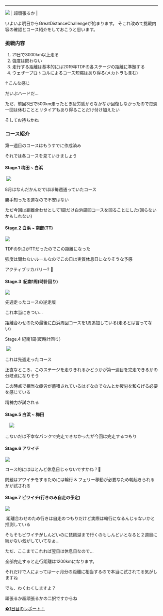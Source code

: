 
---
[![](/images/EA0Ay8BX4AIlzDf.jpg)](/images/EA0Ay8BX4AIlzDf.jpg)
| 超頑張るか |


いよいよ明日からGreatDistanceChallengeが始まります。
そこれ改めて挑戦内容の確認とコース紹介をしておこうと思います。


### 挑戦内容

1. 21日で3000km以上走る
2. 強度は問わない
3. 走行する距離は基本的には2019年TDFの各ステージの距離に準拠する
4. ウェザープロトコルによるコース短縮はあり得る(メカトラも含む)

↑こんな感じ

だいぶハードだ...

ただ、前回3日で500km走ったとき疲労感からなかなか回復しなかったので毎週一回は休むこととリタイアもあり得ることだけ付け加えたい



そしてお待ちかね



### コース紹介

第一週目のコースはもうすでに作成済み

それでは各コースを見ていきましょう



#### Stage.1 梅田 ~ 白浜

&nbsp;[![](https://2.bp.blogspot.com/-o-1qENRJxy0/XWo_MsjzYwI/AAAAAAAABjg/M9xyBiseQxwXKLJ8IcnWy1yvx7qeAOdkQCK4BGAYYCw/s320/%25E3%2582%25B9%25E3%2582%25AF%25E3%2583%25AA%25E3%2583%25BC%25E3%2583%25B3%25E3%2582%25B7%25E3%2583%25A7%25E3%2583%2583%25E3%2583%2588%2B2019-08-31%2B18.29.47.png)](http://2.bp.blogspot.com/-o-1qENRJxy0/XWo_MsjzYwI/AAAAAAAABjg/M9xyBiseQxwXKLJ8IcnWy1yvx7qeAOdkQCK4BGAYYCw/s1600/%25E3%2582%25B9%25E3%2582%25AF%25E3%2583%25AA%25E3%2583%25BC%25E3%2583%25B3%25E3%2582%25B7%25E3%2583%25A7%25E3%2583%2583%25E3%2583%2588%2B2019-08-31%2B18.29.47.png)

8月はなんだかんだでほぼ毎週通っていたコース

勝手知ったる道なので不安はない

ただ今回は距離合わせとして1周だけ白浜周回コースを回ることにした(回らないかもしれない)





#### Stage.2 白浜 ~ 南部(TT)

[![](https://3.bp.blogspot.com/-xYxtmoKUeB4/XWo_nb2VF-I/AAAAAAAABj0/XdH0mTIfnpIEiU-QHcphLEbGdmpKVNpTQCK4BGAYYCw/s320/%25E3%2582%25B9%25E3%2582%25AF%25E3%2583%25AA%25E3%2583%25BC%25E3%2583%25B3%25E3%2582%25B7%25E3%2583%25A7%25E3%2583%2583%25E3%2583%2588%2B2019-08-31%2B18.29.52.png)](http://3.bp.blogspot.com/-xYxtmoKUeB4/XWo_nb2VF-I/AAAAAAAABj0/XdH0mTIfnpIEiU-QHcphLEbGdmpKVNpTQCK4BGAYYCw/s1600/%25E3%2582%25B9%25E3%2582%25AF%25E3%2583%25AA%25E3%2583%25BC%25E3%2583%25B3%25E3%2582%25B7%25E3%2583%25A7%25E3%2583%2583%25E3%2583%2588%2B2019-08-31%2B18.29.52.png)

TDFのSt.2がTTだったのでこの距離になった

強度は問わないルールなのでこの日は実質休息日になりそうな予感

アクティブリカバリー? 🤔



#### Stage.3&nbsp; 紀南1周(時計回り)

[![](https://2.bp.blogspot.com/-RYosHKT7PeA/XWpAeiX7DFI/AAAAAAAABkE/wn9Xg2ZTo_Y2IruvrHgmqf8uOabT4LoIACK4BGAYYCw/s320/%25E3%2582%25B9%25E3%2582%25AF%25E3%2583%25AA%25E3%2583%25BC%25E3%2583%25B3%25E3%2582%25B7%25E3%2583%25A7%25E3%2583%2583%25E3%2583%2588%2B2019-08-31%2B18.29.59.png)](http://2.bp.blogspot.com/-RYosHKT7PeA/XWpAeiX7DFI/AAAAAAAABkE/wn9Xg2ZTo_Y2IruvrHgmqf8uOabT4LoIACK4BGAYYCw/s1600/%25E3%2582%25B9%25E3%2582%25AF%25E3%2583%25AA%25E3%2583%25BC%25E3%2583%25B3%25E3%2582%25B7%25E3%2583%25A7%25E3%2583%2583%25E3%2583%2588%2B2019-08-31%2B18.29.59.png)

先週走ったコースの逆走版

これ本当にきつい...

距離合わせのため最後に白浜周回コースを1周追加している(走るとは言ってない)





Stage.4 紀南1周(反時計回り)

&nbsp;[![](https://3.bp.blogspot.com/-ccvJyCdlZrs/XWpAw7TzOkI/AAAAAAAABkQ/EaXC2P9igFwHe2tamvOUAZ9vXsspl1qKwCK4BGAYYCw/s320/%25E3%2582%25B9%25E3%2582%25AF%25E3%2583%25AA%25E3%2583%25BC%25E3%2583%25B3%25E3%2582%25B7%25E3%2583%25A7%25E3%2583%2583%25E3%2583%2588%2B2019-08-31%2B18.30.07.png)](http://3.bp.blogspot.com/-ccvJyCdlZrs/XWpAw7TzOkI/AAAAAAAABkQ/EaXC2P9igFwHe2tamvOUAZ9vXsspl1qKwCK4BGAYYCw/s1600/%25E3%2582%25B9%25E3%2582%25AF%25E3%2583%25AA%25E3%2583%25BC%25E3%2583%25B3%25E3%2582%25B7%25E3%2583%25A7%25E3%2583%2583%25E3%2583%2588%2B2019-08-31%2B18.30.07.png)

これは先週走ったコース

正直なところ、このステージを走りきれるかどうかが第一週目を完走できるかの分岐点になりそう

この時点で相当な疲労が蓄積されているはずなのでなんとか疲労を和らげる必要を感じている

精神力が試される





#### Stage.5 白浜 ~ 梅田

　[![](https://4.bp.blogspot.com/-aihHq5kUm5I/XWpBLUFafXI/AAAAAAAABkc/2YFBM9KMpnMc90GAnlOWgHNbEKHo7Y1CACK4BGAYYCw/s320/%25E3%2582%25B9%25E3%2582%25AF%25E3%2583%25AA%25E3%2583%25BC%25E3%2583%25B3%25E3%2582%25B7%25E3%2583%25A7%25E3%2583%2583%25E3%2583%2588%2B2019-08-31%2B18.30.12.png)](http://4.bp.blogspot.com/-aihHq5kUm5I/XWpBLUFafXI/AAAAAAAABkc/2YFBM9KMpnMc90GAnlOWgHNbEKHo7Y1CACK4BGAYYCw/s1600/%25E3%2582%25B9%25E3%2582%25AF%25E3%2583%25AA%25E3%2583%25BC%25E3%2583%25B3%25E3%2582%25B7%25E3%2583%25A7%25E3%2583%2583%25E3%2583%2588%2B2019-08-31%2B18.30.12.png)

こないだは不幸なパンクで完走できなかったが今回は完走するつもり





#### Stage.6 アワイチ

[![](https://3.bp.blogspot.com/-lNJXhUTzXP4/XWpBf4fz1YI/AAAAAAAABko/_Ll0GYCxrfo4TcLGCkAJYUdfF79RnmfQQCK4BGAYYCw/s320/%25E3%2582%25B9%25E3%2582%25AF%25E3%2583%25AA%25E3%2583%25BC%25E3%2583%25B3%25E3%2582%25B7%25E3%2583%25A7%25E3%2583%2583%25E3%2583%2588%2B2019-08-31%2B18.30.17.png)](http://3.bp.blogspot.com/-lNJXhUTzXP4/XWpBf4fz1YI/AAAAAAAABko/_Ll0GYCxrfo4TcLGCkAJYUdfF79RnmfQQCK4BGAYYCw/s1600/%25E3%2582%25B9%25E3%2582%25AF%25E3%2583%25AA%25E3%2583%25BC%25E3%2583%25B3%25E3%2582%25B7%25E3%2583%25A7%25E3%2583%2583%25E3%2583%2588%2B2019-08-31%2B18.30.17.png)

コース的にはほとんど休息日じゃないですかね？🤔

問題はアワイチをするためには輪行 & フェリー移動が必要なため朝起きられるかが試される



#### Stage.7 ビワイチ(行きのみ自走の予定)

[![](https://1.bp.blogspot.com/-Z5-qI1MS05s/XWpBvIR0alI/AAAAAAAABkw/ZGYyFG1JK_42RhJCI-Zb_X17tcxDEcB6wCK4BGAYYCw/s320/%25E3%2582%25B9%25E3%2582%25AF%25E3%2583%25AA%25E3%2583%25BC%25E3%2583%25B3%25E3%2582%25B7%25E3%2583%25A7%25E3%2583%2583%25E3%2583%2588%2B2019-08-31%2B18.30.23.png)](http://1.bp.blogspot.com/-Z5-qI1MS05s/XWpBvIR0alI/AAAAAAAABkw/ZGYyFG1JK_42RhJCI-Zb_X17tcxDEcB6wCK4BGAYYCw/s1600/%25E3%2582%25B9%25E3%2582%25AF%25E3%2583%25AA%25E3%2583%25BC%25E3%2583%25B3%25E3%2582%25B7%25E3%2583%25A7%25E3%2583%2583%25E3%2583%2588%2B2019-08-31%2B18.30.23.png)

&nbsp;距離合わせのため行きは自走のつもりだけど実際は輪行になるんじゃないかと推測している

そもそもビワイチがしんどいのに琵琶湖まで行くのもしんどいとなると２週目に続かない気がしていてなぁ...

ただ、ここまでこれれば翌日は休息日なので...





全部完走すると走行距離は1200kmになります。

それだけで人によっては一ヶ月分の距離に相当するので本当に試されてる気がしますね



でも、わくわくしますよ？

頑張るか超頑張るかの二択ですからね



[�1日目のレポート！](https://blog.great-distance.com/2019/09/greatdistance-stage1_1.html)

####
